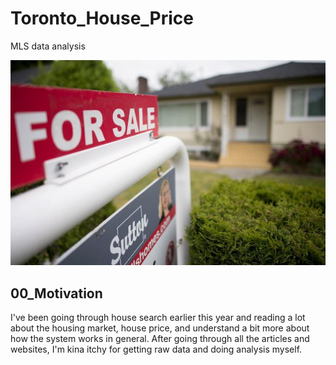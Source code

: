 # Toronto_House_Price
MLS data analysis

![img](https://github.com/krystinli/Toronto_House_Price/blob/main/img/for_sale_img.jpg)

## 00_Motivation 

I've been going through house search earlier this year and reading a lot about the housing market, house price, and understand a bit more about how the system works in general. After going through all the articles and websites, I'm kina itchy for getting raw data and doing analysis myself.

 
